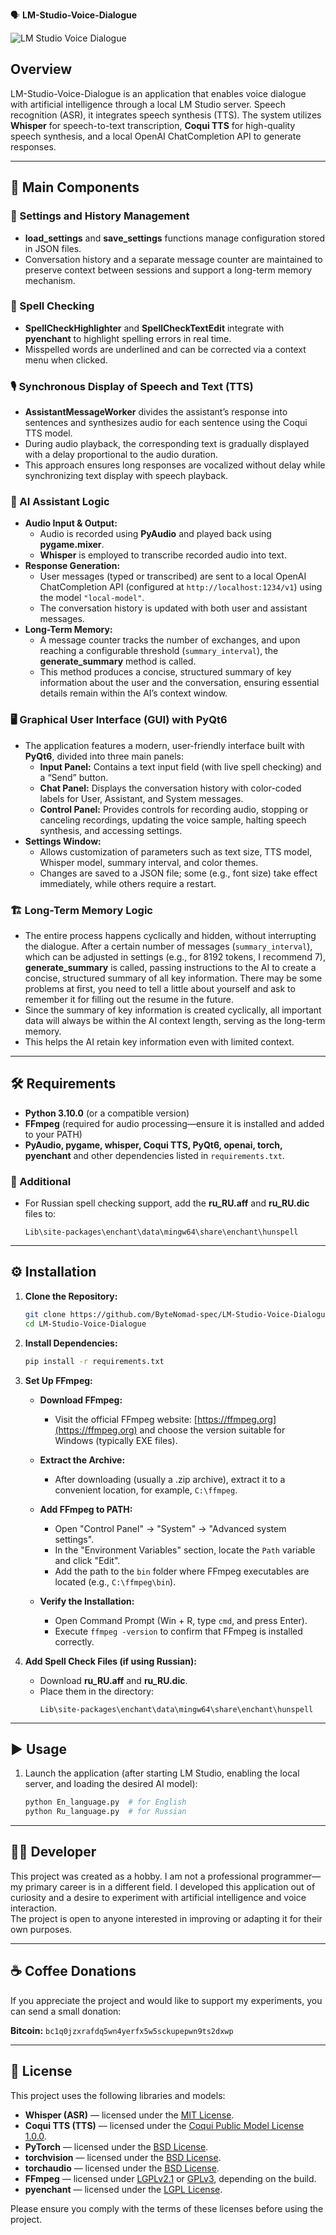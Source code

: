 🗣️ **LM-Studio-Voice-Dialogue**

![LM Studio Voice Dialogue](media/screenshot.png)

## Overview

LM-Studio-Voice-Dialogue is an application that enables voice dialogue with artificial intelligence through a local LM Studio server. Speech recognition (ASR), it integrates speech synthesis (TTS). The system utilizes **Whisper** for speech-to-text transcription, **Coqui TTS** for high-quality speech synthesis, and a local OpenAI ChatCompletion API to generate responses.

---

## 🚀 Main Components

### 🔧 Settings and History Management
- **load_settings** and **save_settings** functions manage configuration stored in JSON files.
- Conversation history and a separate message counter are maintained to preserve context between sessions and support a long-term memory mechanism.

### 📝 Spell Checking
- **SpellCheckHighlighter** and **SpellCheckTextEdit** integrate with **pyenchant** to highlight spelling errors in real time.
- Misspelled words are underlined and can be corrected via a context menu when clicked.

### 🎙️ Synchronous Display of Speech and Text (TTS)
- **AssistantMessageWorker** divides the assistant’s response into sentences and synthesizes audio for each sentence using the Coqui TTS model.
- During audio playback, the corresponding text is gradually displayed with a delay proportional to the audio duration.
- This approach ensures long responses are vocalized without delay while synchronizing text display with speech playback.

### 🧠 AI Assistant Logic
- **Audio Input & Output:**  
  - Audio is recorded using **PyAudio** and played back using **pygame.mixer**.  
  - **Whisper** is employed to transcribe recorded audio into text.
- **Response Generation:**  
  - User messages (typed or transcribed) are sent to a local OpenAI ChatCompletion API (configured at `http://localhost:1234/v1`) using the model `"local-model"`.
  - The conversation history is updated with both user and assistant messages.
- **Long-Term Memory:**  
  - A message counter tracks the number of exchanges, and upon reaching a configurable threshold (`summary_interval`), the **generate_summary** method is called.
  - This method produces a concise, structured summary of key information about the user and the conversation, ensuring essential details remain within the AI’s context window.

### 🖥️ Graphical User Interface (GUI) with PyQt6
- The application features a modern, user-friendly interface built with **PyQt6**, divided into three main panels:
  - **Input Panel:** Contains a text input field (with live spell checking) and a “Send” button.
  - **Chat Panel:** Displays the conversation history with color-coded labels for User, Assistant, and System messages.
  - **Control Panel:** Provides controls for recording audio, stopping or canceling recordings, updating the voice sample, halting speech synthesis, and accessing settings.
- **Settings Window:**  
  - Allows customization of parameters such as text size, TTS model, Whisper model, summary interval, and color themes.
  - Changes are saved to a JSON file; some (e.g., font size) take effect immediately, while others require a restart.

### 🏗️ Long-Term Memory Logic
- The entire process happens cyclically and hidden, without interrupting the dialogue. After a certain number of messages (`summary_interval`), which can be adjusted in settings (e.g., for 8192 tokens, I recommend 7), **generate_summary** is called, passing instructions to the AI to create a concise, structured summary of all key information. There may be some problems at first, you need to tell a little about yourself and ask to remember it for filling out the resume in the future.
- Since the summary of key information is created cyclically, all important data will always be within the AI context length, serving as the long-term memory.  
- This helps the AI retain key information even with limited context.

---

## 🛠️ Requirements

- **Python 3.10.0** (or a compatible version)
- **FFmpeg** (required for audio processing—ensure it is installed and added to your PATH)
- **PyAudio, pygame, whisper, Coqui TTS, PyQt6, openai, torch, pyenchant** and other dependencies listed in `requirements.txt`.

### 🔹 Additional
- For Russian spell checking support, add the **ru_RU.aff** and **ru_RU.dic** files to:
  ```
  Lib\site-packages\enchant\data\mingw64\share\enchant\hunspell
  ```

---

## ⚙️ Installation

1. **Clone the Repository:**

   ```bash
   git clone https://github.com/ByteNomad-spec/LM-Studio-Voice-Dialogue.git
   cd LM-Studio-Voice-Dialogue
   ```

2. **Install Dependencies:**

   ```bash
   pip install -r requirements.txt
   ```

3. **Set Up FFmpeg:**

   - **Download FFmpeg:**
     - Visit the official FFmpeg website: [https://ffmpeg.org](https://ffmpeg.org) and choose the version suitable for Windows (typically EXE files).

   - **Extract the Archive:**
     - After downloading (usually a .zip archive), extract it to a convenient location, for example, `C:\ffmpeg`.

   - **Add FFmpeg to PATH:**
     - Open "Control Panel" → "System" → "Advanced system settings".
     - In the "Environment Variables" section, locate the `Path` variable and click "Edit".
     - Add the path to the `bin` folder where FFmpeg executables are located (e.g., `C:\ffmpeg\bin`).

   - **Verify the Installation:**
     - Open Command Prompt (Win + R, type `cmd`, and press Enter).
     - Execute `ffmpeg -version` to confirm that FFmpeg is installed correctly.

4. **Add Spell Check Files (if using Russian):**

   - Download **ru_RU.aff** and **ru_RU.dic**.
   - Place them in the directory:
     ```
     Lib\site-packages\enchant\data\mingw64\share\enchant\hunspell
     ```

---

## ▶️ Usage

1. Launch the application (after starting LM Studio, enabling the local server, and loading the desired AI model):

   ```bash
   python En_language.py  # for English
   python Ru_language.py  # for Russian
   ```

---

## 👨‍💻 Developer

This project was created as a hobby. I am not a professional programmer—my primary career is in a different field. I developed this application out of curiosity and a desire to experiment with artificial intelligence and voice interaction.  
The project is open to anyone interested in improving or adapting it for their own purposes.

---

## ☕ Coffee Donations

If you appreciate the project and would like to support my experiments, you can send a small donation:

**Bitcoin:** `bc1q0jzxrafdq5wn4yerfx5w5sckupepwn9ts2dxwp`

---

## 📜 License

This project uses the following libraries and models:

- **Whisper (ASR)** — licensed under the [MIT License](https://opensource.org/licenses/MIT).
- **Coqui TTS (TTS)** — licensed under the [Coqui Public Model License 1.0.0](https://github.com/coqui-ai/TTS/blob/main/LICENSE).
- **PyTorch** — licensed under the [BSD License](https://opensource.org/licenses/BSD-3-Clause).
- **torchvision** — licensed under the [BSD License](https://opensource.org/licenses/BSD-3-Clause).
- **torchaudio** — licensed under the [BSD License](https://opensource.org/licenses/BSD-3-Clause).
- **FFmpeg** — licensed under [LGPLv2.1](https://www.ffmpeg.org/legal.html) or [GPLv3](https://www.ffmpeg.org/legal.html), depending on the build.
- **pyenchant** — licensed under the [LGPL License](https://opensource.org/licenses/LGPL-3.0).

Please ensure you comply with the terms of these licenses before using the project.
```
